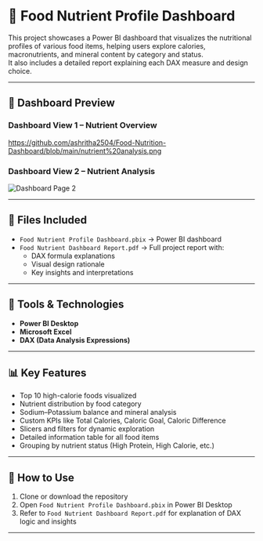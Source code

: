 # 🥦 Food Nutrient Profile Dashboard

This project showcases a Power BI dashboard that visualizes the nutritional profiles of various food items, helping users explore calories, macronutrients, and mineral content by category and status.  
It also includes a detailed report explaining each DAX measure and design choice.

---

## 📸 Dashboard Preview

### Dashboard View 1 – Nutrient Overview
https://github.com/ashritha2504/Food-Nutrition-Dashboard/blob/main/nutrient%20analysis.png

### Dashboard View 2 – Nutrient Analysis
![Dashboard Page 2](images/dashboard-page2.png)

---

## 📁 Files Included

- `Food Nutrient Profile Dashboard.pbix` → Power BI dashboard
- `Food Nutrient Dashboard Report.pdf` → Full project report with:
  - DAX formula explanations
  - Visual design rationale
  - Key insights and interpretations

---

## 🔧 Tools & Technologies

- **Power BI Desktop**
- **Microsoft Excel**
- **DAX (Data Analysis Expressions)**

---

## 📊 Key Features

- Top 10 high-calorie foods visualized
- Nutrient distribution by food category
- Sodium–Potassium balance and mineral analysis
- Custom KPIs like Total Calories, Caloric Goal, Caloric Difference
- Slicers and filters for dynamic exploration
- Detailed information table for all food items
- Grouping by nutrient status (High Protein, High Calorie, etc.)

---

## 📝 How to Use

1. Clone or download the repository  
2. Open `Food Nutrient Profile Dashboard.pbix` in Power BI Desktop  
3. Refer to `Food Nutrient Dashboard Report.pdf` for explanation of DAX logic and insights

---

